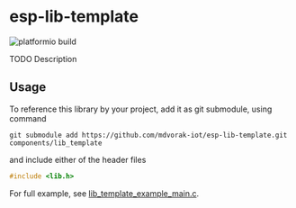 # esp-lib-template

![platformio build](https://github.com/mdvorak-iot/esp-lib-template/workflows/platformio%20build/badge.svg)

TODO Description

## Usage

To reference this library by your project, add it as git submodule, using command

```shell
git submodule add https://github.com/mdvorak-iot/esp-lib-template.git components/lib_template
```

and include either of the header files

```c
#include <lib.h>
```

For full example, see [lib_template_example_main.c](./example/main/lib_template_example_main.c).
